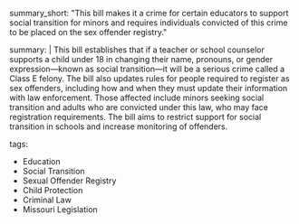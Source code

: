 summary_short: "This bill makes it a crime for certain educators to support social transition for minors and requires individuals convicted of this crime to be placed on the sex offender registry."

summary: |
  This bill establishes that if a teacher or school counselor supports a child under 18 in changing their name, pronouns, or gender expression—known as social transition—it will be a serious crime called a Class E felony. The bill also updates rules for people required to register as sex offenders, including how and when they must update their information with law enforcement. Those affected include minors seeking social transition and adults who are convicted under this law, who may face registration requirements. The bill aims to restrict support for social transition in schools and increase monitoring of offenders.

tags:
  - Education
  - Social Transition
  - Sexual Offender Registry
  - Child Protection
  - Criminal Law
  - Missouri Legislation
